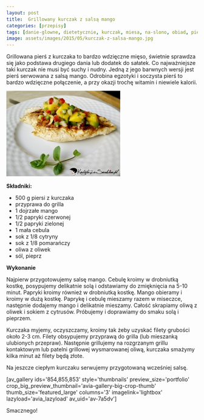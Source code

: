 ```yaml
---
layout: post
title:  Grillowany kurczak z salsą mango
categories: [przepisy]
tags: [danie-glowne, dietetycznie, kurczak, miesa, na-slono, obiad, piers-z-kurczaka]
image: assets/images/2015/05/kurczak-z-salsa-mango.jpg
---
```

Grillowana pierś z kurczaka to bardzo wdzięczne mięso, świetnie sprawdza się jako podstawa drugiego dania lub dodatek do sałatek. Co najważniejsze taki kurczak nie musi być suchy i nudny. Jedną z jego barwnych wersji jest pierś serwowana z salsą mango. Odrobina egzotyki i soczysta pierś to bardzo wdzięczne połączenie, a przy okazji trochę witamin i niewiele kalorii.


![](assets/images/2015/05/kurczak-z-salsa-mango-1-300x225.jpg)



**Składniki:**
* 500 g piersi z kurczaka
* przyprawa do grilla
* 1 dojrzałe mango
* 1/2 papryki czerwonej
* 1/2 papryki zielonej
* 1 mała cebula
* sok z 1/8 cytryny
* sok z 1/8 pomarańczy
* oliwa z oliwek
* sól, pieprz


**Wykonanie**

Najpierw przygotowujemy salsę mango. Cebulę kroimy w drobniutką kostkę, posypujemy delikatnie solą i odstawiamy do zmięknięcia na 5-10 minut. Papryki kroimy również w drobniutką kostkę. Mango obieramy i kroimy w dużą kostkę. Paprykę i cebulę mieszamy razem w miseczce, następnie dodajemy mango i delikatnie mieszamy. Całość skrapiamy oliwą z oliwek i sokiem z cytrusów. Próbujemy i doprawiamy do smaku solą i pieprzem.

Kurczaka myjemy, oczyszczamy, kroimy tak żeby uzyskać filety grubości około 2-3 cm. Filety obsypujemy przyprawą do grilla (lub mieszanką ulubionych przepraw). Następnie grillujemy na rozgrzanym grillu kontaktowym lub patelni grillowej wysmarowanej oliwą, kurczaka smażymy kilka minut aż filety będą złote.

Na jeszcze ciepłym kurczaku serwujemy przygotowaną wcześniej salsę.

[av\_gallery ids='854,855,853' style='thumbnails' preview\_size='portfolio' crop\_big\_preview\_thumbnail='avia-gallery-big-crop-thumb' thumb\_size='featured\_large' columns='3' imagelink='lightbox' lazyload='avia\_lazyload' av\_uid='av-7a5dv']

Smacznego!
    
